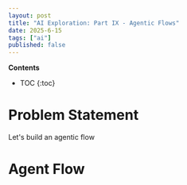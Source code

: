 ```yaml
---
layout: post
title: "AI Exploration: Part IX - Agentic Flows"
date: 2025-6-15
tags: ["ai"]
published: false
---
```


**Contents**
* TOC
{:toc}

# Problem Statement
Let's build an agentic flow

# Agent Flow